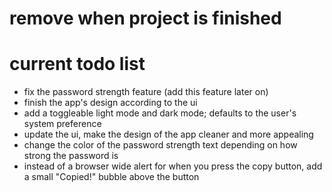 # remove when project is finished

# current todo list

- fix the password strength feature (add this feature later on)
- finish the app's design according to the ui
- add a toggleable light mode and dark mode; defaults to the user's system preference
- update the ui, make the design of the app cleaner and more appealing
- change the color of the password strength text depending on how strong the password is
- instead of a browser wide alert for when you press the copy button, add a small "Copied!" bubble above the button